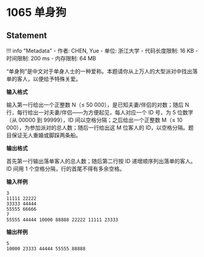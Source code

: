 
# 1065 单身狗

## Statement

!!! info "Metadata"
    - 作者: CHEN, Yue
    - 单位: 浙江大学
    - 代码长度限制: 16 KB
    - 时间限制: 200 ms
    - 内存限制: 64 MB

“单身狗”是中文对于单身人士的一种爱称。本题请你从上万人的大型派对中找出落单的客人，以便给予特殊关爱。

**输入格式**

输入第一行给出一个正整数 N（$\le$ 50 000），是已知夫妻/伴侣的对数；随后 N 行，每行给出一对夫妻/伴侣——为方便起见，每人对应一个 ID 号，为 5 位数字（从 00000 到 99999），ID 间以空格分隔；之后给出一个正整数 M（$\le$ 10 000），为参加派对的总人数；随后一行给出这 M 位客人的 ID，以空格分隔。题目保证无人重婚或脚踩两条船。

**输出格式**

首先第一行输出落单客人的总人数；随后第二行按 ID 递增顺序列出落单的客人。ID 间用 1 个空格分隔，行的首尾不得有多余空格。

**输入样例**
```plaintext
3
11111 22222
33333 44444
55555 66666
7
55555 44444 10000 88888 22222 11111 23333
```

**输出样例**
```plaintext
5
10000 23333 44444 55555 88888
```

